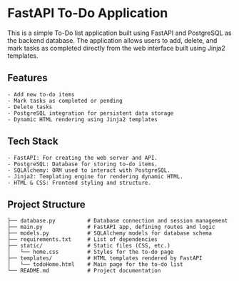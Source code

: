 # FastAPI To-Do Application

This is a simple To-Do list application built using FastAPI and PostgreSQL as the backend database. The application allows users to add, delete, and mark tasks as completed directly from the web interface built using Jinja2 templates.

## Features

    - Add new to-do items
    - Mark tasks as completed or pending
    - Delete tasks
    - PostgreSQL integration for persistent data storage
    - Dynamic HTML rendering using Jinja2 templates

## Tech Stack

    - FastAPI: For creating the web server and API.
    - PostgreSQL: Database for storing to-do items.
    - SQLAlchemy: ORM used to interact with PostgreSQL.
    - Jinja2: Templating engine for rendering dynamic HTML.
    - HTML & CSS: Frontend styling and structure.

## Project Structure

```
├── database.py          # Database connection and session management
├── main.py              # FastAPI app, defining routes and logic
├── models.py            # SQLAlchemy models for database schema
├── requirements.txt     # List of dependencies
├── static/              # Static files (CSS, etc.)
│   └── home.css         # Styles for the to-do page
├── templates/           # HTML templates rendered by FastAPI
│   └── todoHome.html    # Main page for the to-do list
└── README.md            # Project documentation
```
